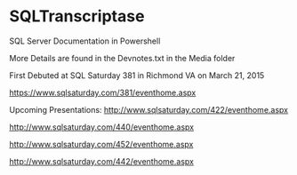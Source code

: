 # SQLTranscriptase 
SQL Server Documentation in Powershell

More Details are found in the Devnotes.txt in the Media folder

First Debuted at SQL Saturday 381 in Richmond VA on March 21, 2015

https://www.sqlsaturday.com/381/eventhome.aspx

Upcoming Presentations:
http://www.sqlsaturday.com/422/eventhome.aspx

http://www.sqlsaturday.com/440/eventhome.aspx

http://www.sqlsaturday.com/452/eventhome.aspx

http://www.sqlsaturday.com/442/eventhome.aspx


